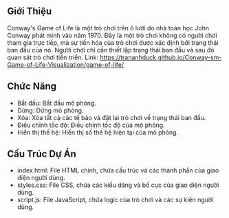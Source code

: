Giới Thiệu
---
Conway's Game of Life là một trò chơi trên ô lưới do nhà toán học John Conway phát minh vào năm 1970. Đây là một trò chơi không có người chơi tham gia trực tiếp, mà sự tiến hóa của trò chơi được xác định bởi trạng thái ban đầu của nó. Người chơi chỉ cần thiết lập trạng thái ban đầu và sau đó quan sát trò chơi tiến triển.
Link: https://trananhduck.github.io/Conway-sm-Game-of-Life-Visualization/game-of-life/

Chức Năng
---
- Bắt đầu: Bắt đầu mô phỏng.
- Dừng: Dừng mô phỏng.
- Xóa: Xóa tất cả các tế bào và đặt lại trò chơi về trạng thái ban đầu.
- Điều chỉnh tốc độ: Điều chỉnh tốc độ của mô phỏng.
- Hiển thị thế hệ: Hiển thị số thế hệ hiện tại của mô phỏng.

Cấu Trúc Dự Án
---
- index.html: File HTML chính, chứa cấu trúc và các thành phần của giao diện người dùng.
- styles.css: File CSS, chứa các kiểu dáng và bố cục của giao diện người dùng.
- script.js: File JavaScript, chứa logic của trò chơi và các sự kiện người dùng.
